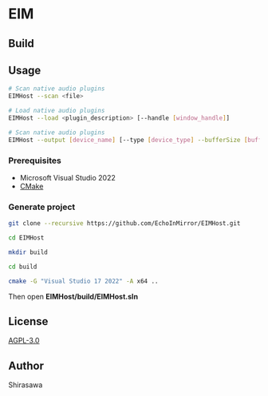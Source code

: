 # EIM

## Build

## Usage

```bash
# Scan native audio plugins
EIMHost --scan <file>

# Load native audio plugins
EIMHost --load <plugin_description> [--handle [window_handle]]

# Scan native audio plugins
EIMHost --output [device_name] [--type [device_type] --bufferSize [buffer_size] --sampleRate [sample_rate]]
```

### Prerequisites

- Microsoft Visual Studio 2022
- [CMake](https://cmake.org/)

### Generate project

```bash
git clone --recursive https://github.com/EchoInMirror/EIMHost.git

cd EIMHost

mkdir build

cd build

cmake -G "Visual Studio 17 2022" -A x64 ..
```

Then open **EIMHost/build/EIMHost.sln**

## License

[AGPL-3.0](./LICENSE)

## Author

Shirasawa
